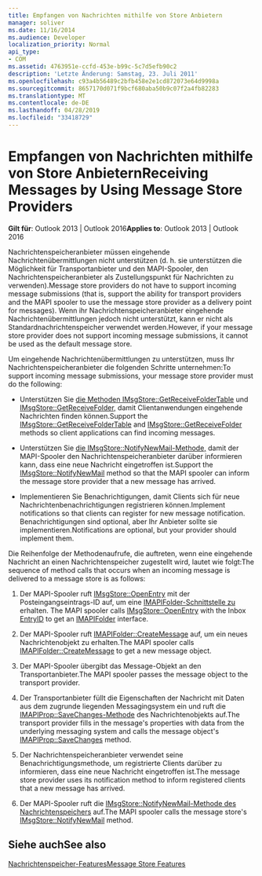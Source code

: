 ```yaml
---
title: Empfangen von Nachrichten mithilfe von Store Anbietern
manager: soliver
ms.date: 11/16/2014
ms.audience: Developer
localization_priority: Normal
api_type:
- COM
ms.assetid: 4763951e-ccfd-453e-b99c-5c7d5efb90c2
description: 'Letzte Änderung: Samstag, 23. Juli 2011'
ms.openlocfilehash: c93a4b56489c2bfb458e2e1cd872073e64d9998a
ms.sourcegitcommit: 8657170d071f9bcf680aba50b9c07f2a4fb82283
ms.translationtype: MT
ms.contentlocale: de-DE
ms.lasthandoff: 04/28/2019
ms.locfileid: "33418729"
---
```

# <a name="receiving-messages-by-using-message-store-providers"></a><span data-ttu-id="f9563-103">Empfangen von Nachrichten mithilfe von Store Anbietern</span><span class="sxs-lookup"><span data-stu-id="f9563-103">Receiving Messages by Using Message Store Providers</span></span>

  
  
<span data-ttu-id="f9563-104">**Gilt für**: Outlook 2013 | Outlook 2016</span><span class="sxs-lookup"><span data-stu-id="f9563-104">**Applies to**: Outlook 2013 | Outlook 2016</span></span> 
  
<span data-ttu-id="f9563-105">Nachrichtenspeicheranbieter müssen eingehende Nachrichtenübermittlungen nicht unterstützen (d. h. sie unterstützen die Möglichkeit für Transportanbieter und den MAPI-Spooler, den Nachrichtenspeicheranbieter als Zustellungspunkt für Nachrichten zu verwenden).</span><span class="sxs-lookup"><span data-stu-id="f9563-105">Message store providers do not have to support incoming message submissions (that is, support the ability for transport providers and the MAPI spooler to use the message store provider as a delivery point for messages).</span></span> <span data-ttu-id="f9563-106">Wenn ihr Nachrichtenspeicheranbieter eingehende Nachrichtenübermittlungen jedoch nicht unterstützt, kann er nicht als Standardnachrichtenspeicher verwendet werden.</span><span class="sxs-lookup"><span data-stu-id="f9563-106">However, if your message store provider does not support incoming message submissions, it cannot be used as the default message store.</span></span>
  
<span data-ttu-id="f9563-107">Um eingehende Nachrichtenübermittlungen zu unterstützen, muss Ihr Nachrichtenspeicheranbieter die folgenden Schritte unternehmen:</span><span class="sxs-lookup"><span data-stu-id="f9563-107">To support incoming message submissions, your message store provider must do the following:</span></span>
  
- <span data-ttu-id="f9563-108">Unterstützen Sie [die Methoden IMsgStore::GetReceiveFolderTable](imsgstore-getreceivefoldertable.md) und [IMsgStore::GetReceiveFolder,](imsgstore-getreceivefolder.md) damit Clientanwendungen eingehende Nachrichten finden können.</span><span class="sxs-lookup"><span data-stu-id="f9563-108">Support the [IMsgStore::GetReceiveFolderTable](imsgstore-getreceivefoldertable.md) and [IMsgStore::GetReceiveFolder](imsgstore-getreceivefolder.md) methods so client applications can find incoming messages.</span></span> 
    
- <span data-ttu-id="f9563-109">Unterstützen Sie [die IMsgStore::NotifyNewMail-Methode,](imsgstore-notifynewmail.md) damit der MAPI-Spooler den Nachrichtenspeicheranbieter darüber informieren kann, dass eine neue Nachricht eingetroffen ist.</span><span class="sxs-lookup"><span data-stu-id="f9563-109">Support the [IMsgStore::NotifyNewMail](imsgstore-notifynewmail.md) method so that the MAPI spooler can inform the message store provider that a new message has arrived.</span></span> 
    
- <span data-ttu-id="f9563-110">Implementieren Sie Benachrichtigungen, damit Clients sich für neue Nachrichtenbenachrichtigungen registrieren können.</span><span class="sxs-lookup"><span data-stu-id="f9563-110">Implement notifications so that clients can register for new message notification.</span></span> <span data-ttu-id="f9563-111">Benachrichtigungen sind optional, aber Ihr Anbieter sollte sie implementieren.</span><span class="sxs-lookup"><span data-stu-id="f9563-111">Notifications are optional, but your provider should implement them.</span></span>
    
<span data-ttu-id="f9563-112">Die Reihenfolge der Methodenaufrufe, die auftreten, wenn eine eingehende Nachricht an einen Nachrichtenspeicher zugestellt wird, lautet wie folgt:</span><span class="sxs-lookup"><span data-stu-id="f9563-112">The sequence of method calls that occurs when an incoming message is delivered to a message store is as follows:</span></span>
  
1. <span data-ttu-id="f9563-113">Der MAPI-Spooler ruft [IMsgStore::OpenEntry](imsgstore-openentry.md) mit der Posteingangseintrags-ID auf, um eine [IMAPIFolder-Schnittstelle zu](imapifolderimapicontainer.md) erhalten. [](entryid.md)</span><span class="sxs-lookup"><span data-stu-id="f9563-113">The MAPI spooler calls [IMsgStore::OpenEntry](imsgstore-openentry.md) with the Inbox [EntryID](entryid.md) to get an [IMAPIFolder](imapifolderimapicontainer.md) interface.</span></span> 
    
2. <span data-ttu-id="f9563-114">Der MAPI-Spooler ruft [IMAPIFolder::CreateMessage](imapifolder-createmessage.md) auf, um ein neues Nachrichtenobjekt zu erhalten.</span><span class="sxs-lookup"><span data-stu-id="f9563-114">The MAPI spooler calls [IMAPIFolder::CreateMessage](imapifolder-createmessage.md) to get a new message object.</span></span> 
    
3. <span data-ttu-id="f9563-115">Der MAPI-Spooler übergibt das Message-Objekt an den Transportanbieter.</span><span class="sxs-lookup"><span data-stu-id="f9563-115">The MAPI spooler passes the message object to the transport provider.</span></span>
    
4. <span data-ttu-id="f9563-116">Der Transportanbieter füllt die Eigenschaften der Nachricht mit Daten aus dem zugrunde liegenden Messagingsystem ein und ruft die [IMAPIProp::SaveChanges-Methode](imapiprop-savechanges.md) des Nachrichtenobjekts auf.</span><span class="sxs-lookup"><span data-stu-id="f9563-116">The transport provider fills in the message's properties with data from the underlying messaging system and calls the message object's [IMAPIProp::SaveChanges](imapiprop-savechanges.md) method.</span></span> 
    
5. <span data-ttu-id="f9563-117">Der Nachrichtenspeicheranbieter verwendet seine Benachrichtigungsmethode, um registrierte Clients darüber zu informieren, dass eine neue Nachricht eingetroffen ist.</span><span class="sxs-lookup"><span data-stu-id="f9563-117">The message store provider uses its notification method to inform registered clients that a new message has arrived.</span></span>
    
6. <span data-ttu-id="f9563-118">Der MAPI-Spooler ruft die [IMsgStore::NotifyNewMail-Methode des Nachrichtenspeichers](imsgstore-notifynewmail.md) auf.</span><span class="sxs-lookup"><span data-stu-id="f9563-118">The MAPI spooler calls the message store's [IMsgStore::NotifyNewMail](imsgstore-notifynewmail.md) method.</span></span> 
    
## <a name="see-also"></a><span data-ttu-id="f9563-119">Siehe auch</span><span class="sxs-lookup"><span data-stu-id="f9563-119">See also</span></span>



[<span data-ttu-id="f9563-120">Nachrichtenspeicher-Features</span><span class="sxs-lookup"><span data-stu-id="f9563-120">Message Store Features</span></span>](message-store-features.md)

